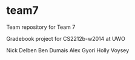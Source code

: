 team7
=====

Team repository for Team 7

Gradebook project for CS2212b-w2014 at UWO

Nick Delben
Ben Dumais
Alex Gyori
Holly Voysey

